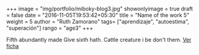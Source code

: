 +++
image = "img/portfolio/miboky-blog3.jpg"
showonlyimage = true
draft = false
date = "2016-11-05T19:53:42+05:30"
title = "Name of the work 5"
weight = 5
author = "Ruth Zamorano"
tags= ["aprendizaje", "autoestima", "superación"]
rango = "age3"
+++

Fifth abundantly made Give sixth hath. Cattle creature i be don't them.
[Ver ficha](https://miboky.es/libros/informacion/El-faro-de-los-corazones-extraviados-_-265)
<!--more-->
